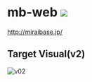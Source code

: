 # mb-web ![](https://img.shields.io/badge/MIRAI-BASE-brightgreen.svg)

http://miraibase.jp/

## Target Visual(v2)
![v02](https://user-images.githubusercontent.com/9881744/37420442-22ffa112-27fa-11e8-86b5-66563558c1b3.png)
